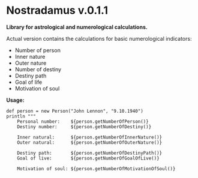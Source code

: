 # Nostradamus v.0.1.1

**Library for astrological and numerological calculations.**

Actual version contains the calculations for basic numerological indicators:

- Number of person
- Inner nature
- Outer nature
- Number of destiny
- Destiny path
- Goal of life
- Motivation of soul

  
**Usage:**

```
def person = new Person("John Lennon", "9.10.1940")
println """
	Personal number:	${person.getNumberOfPerson()}
	Destiny number:		${person.getNumberOfDestiny()}
	
	Inner natural:		${person.getNumberOfInnerNature()}
	Outer natural:		${person.getNumberOfOuterNature()}

	Destiny path:		${person.getNumberOfDestinyPath()}
	Goal of live:		${person.getNumberOfGoalOfLive()}

	Motivation of soul:	${person.getNumberOfMotivationOfSoul()}	
```
